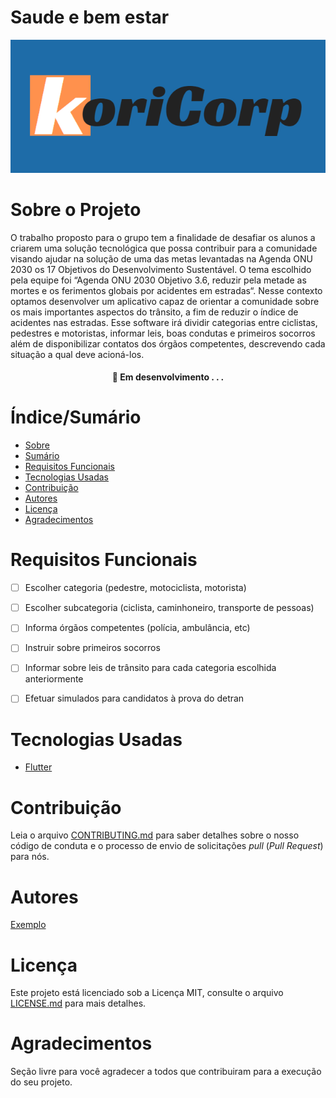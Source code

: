 
	

# Saude e bem estar


![capa do projeto](https://github.com/KoriCorporation/TrabalhoPraticoUNA-/blob/main/KoriCorporation.png)

# Sobre o Projeto

O trabalho proposto para o grupo tem a finalidade de desafiar os alunos a
criarem uma solução tecnológica que possa contribuir para a comunidade visando
ajudar na solução de uma das metas levantadas na Agenda ONU 2030 os 17 Objetivos
do Desenvolvimento Sustentável. O tema escolhido pela equipe foi “Agenda ONU 2030
Objetivo 3.6, reduzir pela metade as mortes e os ferimentos globais por acidentes em
estradas“. Nesse contexto optamos desenvolver um aplicativo capaz de orientar a
comunidade sobre os mais importantes aspectos do trânsito, a fim de reduzir o índice de
acidentes nas estradas. Esse software irá dividir categorias entre ciclistas, pedestres e
motoristas, informar leis, boas condutas e primeiros socorros além de disponibilizar
contatos dos órgãos competentes, descrevendo cada situação a qual deve acioná-los.

<h4 align="center"> 
	🚧  Em desenvolvimento . . .
</h4>

# Índice/Sumário

* [Sobre](#sobre-o-projeto)
* [Sumário](#índice/sumário)
* [Requisitos Funcionais](#requisitos-funcionais)
* [Tecnologias Usadas](#tecnologias-usadas)
* [Contribuição](#contribuição)
* [Autores](#autores)
* [Licença](#licença)
* [Agradecimentos](#agradecimentos)


# Requisitos Funcionais 
- [ ] Escolher categoria (pedestre, motociclista,  motorista)
- [ ] Escolher subcategoria (ciclista, caminhoneiro, transporte de pessoas)
- [ ] Informa órgãos competentes (polícia, ambulância, etc)
- [ ] Instruir sobre primeiros socorros
- [ ] Informar sobre leis de trânsito para cada categoria escolhida anteriormente 
- [ ] Efetuar simulados para candidatos à prova do detran


# Tecnologias Usadas


- [Flutter](https://flutter.dev/)


# Contribuição

Leia o arquivo [CONTRIBUTING.md](CONTRIBUTING.md) para saber detalhes sobre o nosso código de conduta e o processo de envio de solicitações *pull* (*Pull Request*) para nós.

# Autores

[Exemplo](https://github.com/testing-library/react-testing-library#contributors)

# Licença

Este projeto está licenciado sob a Licença MIT,  consulte o arquivo [LICENSE.md](https://github.com/KoriCorporation/TrabalhoPraticoUNA-/blob/main/LICENSE) para mais detalhes.

# Agradecimentos

Seção livre para você agradecer a todos que contribuiram para a execução do seu projeto.
